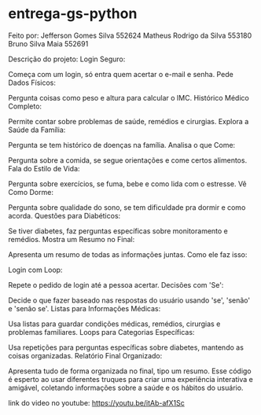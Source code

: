 # entrega-gs-python

Feito por: Jefferson Gomes Silva 552624
Matheus Rodrigo da Silva 553180
Bruno Silva Maia 552691

Descrição do projeto:
Login Seguro:

Começa com um login, só entra quem acertar o e-mail e senha.
Pede Dados Físicos:

Pergunta coisas como peso e altura para calcular o IMC.
Histórico Médico Completo:

Permite contar sobre problemas de saúde, remédios e cirurgias.
Explora a Saúde da Família:

Pergunta se tem histórico de doenças na família.
Analisa o que Come:

Pergunta sobre a comida, se segue orientações e come certos alimentos.
Fala do Estilo de Vida:

Pergunta sobre exercícios, se fuma, bebe e como lida com o estresse.
Vê Como Dorme:

Pergunta sobre qualidade do sono, se tem dificuldade pra dormir e como acorda.
Questões para Diabéticos:

Se tiver diabetes, faz perguntas específicas sobre monitoramento e remédios.
Mostra um Resumo no Final:

Apresenta um resumo de todas as informações juntas.
Como ele faz isso:

Login com Loop:

Repete o pedido de login até a pessoa acertar.
Decisões com 'Se':

Decide o que fazer baseado nas respostas do usuário usando 'se', 'senão' e 'senão se'.
Listas para Informações Médicas:

Usa listas para guardar condições médicas, remédios, cirurgias e problemas familiares.
Loops para Categorias Específicas:

Usa repetições para perguntas específicas sobre diabetes, mantendo as coisas organizadas.
Relatório Final Organizado:

Apresenta tudo de forma organizada no final, tipo um resumo.
Esse código é esperto ao usar diferentes truques para criar uma experiência interativa e amigável, coletando informações sobre a saúde e os hábitos do usuário.

link do video no youtube: https://youtu.be/itAb-afX1Sc


